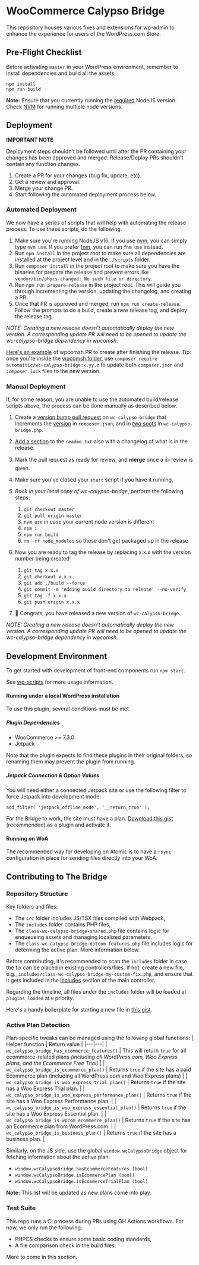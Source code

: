 
# WooCommerce Calypso Bridge

This repository houses various fixes and extensions for wp-admin to enhance the experience for users of the WordPress.com Store.

## Pre-Flight Checklist

Before activating `master` in your WordPress environment, remember to install dependencies and build all the assets:
```
npm install
npm run build
```
**Note:** Ensure that you currently running the [required](https://github.com/Automattic/wc-calypso-bridge/blob/master/.nvmrc) NodeJS version. Check [NVM](https://www.npmjs.com/package/nvm) for running multiple node versions.

## Deployment

**IMPORTANT NOTE**

Deployment steps shouldn't be followed until after the PR containing your changes has been approved and merged. Release/Deploy PRs shouldn't contain any function changes.

1. Create a PR for your changes (bug fix, update, etc).
2. Get a review and approval.
3. Merge your change PR.
4. Start following the automated deployment process below.

### Automated Deployment

We now have a series of scripts that will help with automating the release process. To use these scripts, do the following.

1. Make sure you're running NodeJS v16. If you use [nvm](https://github.com/nvm-sh/nvm), you can simply type `nvm use`. If you prefer [fnm](https://github.com/Schniz/fnm), you can run `fnm use` instead.
2. Run `npm install` in the project root to make sure all dependencies are installed at the project level and in the `./scripts` folder.
3. Run `composer install` in the project root to make sure you have the binaries for prepare the release and prevent errors like `vendor/bin/phpcs-changed: No such file or directory`.
4. Run `npm run prepare-release` in the project root. This will guide you through incrementing the version, updating the changelog, and creating a PR.
5. Once that PR is approved and merged, run `npm run create-release`. Follow the prompts to do a build, create a new release tag, and deploy the release tag.

_NOTE: Creating a new release doesn't automatically deploy the new version. A corresponding update PR will need to be opened to update the wc-calypso-bridge dependency in wpcomsh._

[Here's an example](https://github.com/Automattic/jetpack/pull/43575) of wpcomsh PR to create after finishing the release. Tip: once you're inside the [wpcomsh folder](https://github.com/Automattic/jetpack/tree/trunk/projects/plugins/wpcomsh), use `composer require automattic/wc-calypso-bridge:x.yy.z` to update both `composer.json` and `composer.lock` files to the new version.

### Manual Deployment

If, for some reason, you are unable to use the automated build/release scripts above, the process can be done manually as described below.

1. Create a [version bump pull request](https://github.com/Automattic/wc-calypso-bridge/pull/613/files) on `wc-calypso-bridge` that increments the [version](https://github.com/Automattic/wc-calypso-bridge/blob/master/composer.json#L3) in `composer.json`, and in [two spots](https://github.com/Automattic/wc-calypso-bridge/blob/master/wc-calypso-bridge.php#L33) in `wc-calypso-bridge.php`.
2. [Add a section](https://github.com/Automattic/wc-calypso-bridge/blob/master/readme.txt#L23-L26) to the `readme.txt` also with a changelog of what is in the release.
3. Mark the pull request as ready for review, and **merge** once a 👍 review is given.
4. Make sure you've closed your `start` script if you have it running.
5. *Back in your local copy of wc-calypso-bridge*, perform the following steps:
    1. `git checkout master`
    2. `git pull origin master`
    3. `nvm use` in case your current node version is different
    4. `npm i`
    5. `npm run build`
    6. `rm -rf node_modules` so these don't get packaged up in the release

6. Now you are ready to tag the release by replacing x.x.x with the version number being created:
    1. `git tag x.x.x`
    2. `git checkout x.x.x`
    3. `git add ./build --force`
    4. `git commit -m 'Adding build directory to release' --no-verify`
    5. `git tag -f x.x.x`
    6. `git push origin x.x.x`
7. 🎊 Congrats, you have released a new version of `wc-calypso-bridge`.

_NOTE: Creating a new release doesn't automatically deploy the new version. A corresponding update PR will need to be opened to update the wc-calypso-bridge dependency in wpcomsh._

## Development Environment

To get started with development of front-end components run `npm start`.

See [wp-scripts](https://github.com/WordPress/gutenberg/tree/master/packages/scripts) for more usage information.

#### Running under a local WordPress installation
To use this plugin, several conditions must be met.

##### Plugin Dependencies

- WooCommerce >= 7.3.0
- Jetpack

Note that the plugin expects to find these plugins in their original folders, so renaming them may prevent the plugin from running.

##### Jetpack Connection & Option Values

You will need either a connected Jetpack site or use the following filter to force Jetpack into development mode:

`add_filter( 'jetpack_offline_mode', '__return_true' );`

For the Bridge to work, the site must have a plan. [Download this gist](https://gist.github.com/moon0326/cac46c70a2cee81b61faef517fef7178) (recommended) as a plugin and activate it.

#### Running on WoA

The recommended way for developing on Atomic is to have a `rsync` configuration in place for sending files directly into your WoA.


## Contributing to The Bridge

### Repository Structure

Key folders and files:

- The `src` folder includes JS/TSX files compiled with Webpack,
- The `includes` folder contains PHP files,
- The `class-wc-calypso-bridge-shared.php` file contains logic for enqueueing assets and managing localized parameters.
- The `class-wc-calypso-bridge-dotcom-features.php` file includes logic for determing the active plan. More information below.

Before contributing, it's recommended to scan the `includes` folder in case the fix can be placed in existing controllers/files. If not, create a new file, e.g., `includes/class-wc-calypso-bridge-my-custom-fix.php`, and ensure that it gets included in the [includes](https://github.com/Automattic/wc-calypso-bridge/blob/master/class-wc-calypso-bridge.php#L100-L122) section of the main controller.

Regarding the timeline, all files under the `includes` folder will be loaded at `plugins_loaded` at `0` priority.

Here's a handy boilerplate for starting a new file in [this gist](https://gist.github.com/somewherewarm-snippets/ee3d68b9bfb56232fdd94a2edbcfd25e).

### Active Plan Detection

Plan-specific tweaks can be managed using the following global functions:
| Helper function |  Return value  |
|---|---|
| `wc_calypso_bridge_has_ecommerce_features()`   | This will return `true` for all ecommerce-related plans *(including all WordPress.com, Woo Express plans, and the Ecommerce Free Trial)* |
| `wc_calypso_bridge_is_ecommerce_plan()`   | Returns `true` if the site has a paid Ecommerce plan (including all WordPress.com and Woo Express plans) |
| `wc_calypso_bridge_is_woo_express_trial_plan()`  |  Returns `true` if the site has a Woo Express Trial plan. |
| `wc_calypso_bridge_is_woo_express_performance_plan()`  |  Returns `true` if the site has a Woo Express Performance plan. |
| `wc_calypso_bridge_is_woo_express_essential_plan()`  |  Returns `true` if the site has a Woo Express Essential plan. |
| `wc_calypso_bridge_is_wpcom_ecommerce_plan()`  |  Returns `true` if the site has an Ecommerce plan from WordPress.com. |
| `wc_calypso_bridge_is_business_plan()` | Returns `true` if the site has a business plan. |

Similarly, on the JS side, use the global `window.wcCalypsoBridge` object for fetching information about the active plan:
- `window.wcCalypsoBridge.hasEcommerceFeatures (bool)`
- `window.wcCalypsoBridge.isEcommercePlan (bool)`
- `window.wcCalypsoBridge.isEcommerceTrialPlan (bool)`

**Note:** This list will be updated as new plans come into play.

### Test Suite

This repo runs a CI process during PRs using GH Actions workflows. For now, we only run the following:
- PHPCS checks to ensure some basic coding standards,
- A file comparison check in the build files.

More to come in this section.
